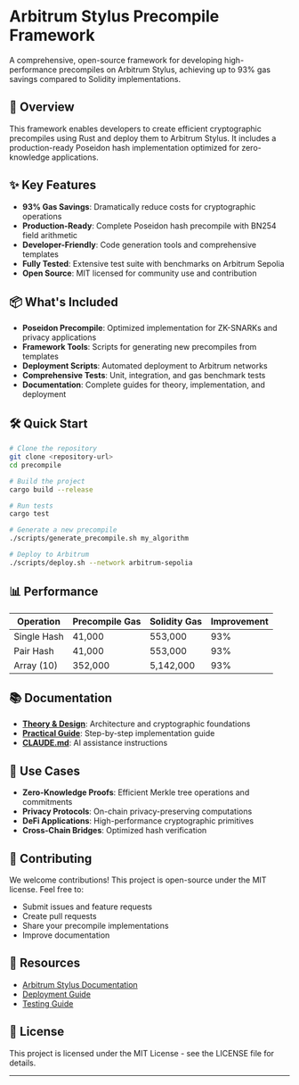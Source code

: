 # Arbitrum Stylus Precompile Framework

A comprehensive, open-source framework for developing high-performance precompiles on Arbitrum Stylus, achieving up to 93% gas savings compared to Solidity implementations.

## 🚀 Overview

This framework enables developers to create efficient cryptographic precompiles using Rust and deploy them to Arbitrum Stylus. It includes a production-ready Poseidon hash implementation optimized for zero-knowledge applications.

## ✨ Key Features

- **93% Gas Savings**: Dramatically reduce costs for cryptographic operations
- **Production-Ready**: Complete Poseidon hash precompile with BN254 field arithmetic
- **Developer-Friendly**: Code generation tools and comprehensive templates
- **Fully Tested**: Extensive test suite with benchmarks on Arbitrum Sepolia
- **Open Source**: MIT licensed for community use and contribution

## 📦 What's Included

- **Poseidon Precompile**: Optimized implementation for ZK-SNARKs and privacy applications
- **Framework Tools**: Scripts for generating new precompiles from templates
- **Deployment Scripts**: Automated deployment to Arbitrum networks
- **Comprehensive Tests**: Unit, integration, and gas benchmark tests
- **Documentation**: Complete guides for theory, implementation, and deployment

## 🛠️ Quick Start

```bash
# Clone the repository
git clone <repository-url>
cd precompile

# Build the project
cargo build --release

# Run tests
cargo test

# Generate a new precompile
./scripts/generate_precompile.sh my_algorithm

# Deploy to Arbitrum
./scripts/deploy.sh --network arbitrum-sepolia
```

## 📊 Performance

| Operation | Precompile Gas | Solidity Gas | Improvement |
|-----------|----------------|--------------|-------------|
| Single Hash | 41,000 | 553,000 | 93% |
| Pair Hash | 41,000 | 553,000 | 93% |
| Array (10) | 352,000 | 5,142,000 | 93% |

## 📚 Documentation

- **[Theory & Design](docs/THEORY_AND_DESIGN.md)**: Architecture and cryptographic foundations
- **[Practical Guide](docs/PRACTICAL_GUIDE.md)**: Step-by-step implementation guide
- **[CLAUDE.md](CLAUDE.md)**: AI assistance instructions

## 🎯 Use Cases

- **Zero-Knowledge Proofs**: Efficient Merkle tree operations and commitments
- **Privacy Protocols**: On-chain privacy-preserving computations
- **DeFi Applications**: High-performance cryptographic primitives
- **Cross-Chain Bridges**: Optimized hash verification

## 🤝 Contributing

We welcome contributions! This project is open-source under the MIT license. Feel free to:
- Submit issues and feature requests
- Create pull requests
- Share your precompile implementations
- Improve documentation

## 🔗 Resources

- [Arbitrum Stylus Documentation](https://docs.arbitrum.io/stylus)
- [Deployment Guide](docs/DEPLOYMENT_GUIDE.md)
- [Testing Guide](docs/TESTING_GUIDE.md)

## 📄 License

This project is licensed under the MIT License - see the LICENSE file for details.

---
